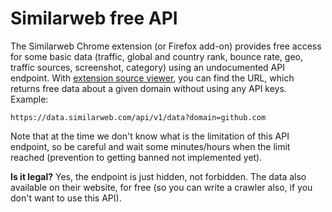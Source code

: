 # Similarweb free API

The Similarweb Chrome extension (or Firefox add-on) provides free access for some basic data (traffic, global and country rank, bounce rate, geo, traffic sources, screenshot, category) using an undocumented API endpoint. With [extension source viewer](https://addons.mozilla.org/hu/firefox/addon/crxviewer/), you can find the URL, which returns free data about a given domain without using any API keys. Example:

    https://data.similarweb.com/api/v1/data?domain=github.com
    
Note that at the time we don't know what is the limitation of this API endpoint, so be careful and wait some minutes/hours when the limit reached (prevention to getting banned not implemented yet).

**Is it legal?** Yes, the endpoint is just hidden, not forbidden.  The data also available on their website, for free (so you can write a crawler also, if you don't want to use this API).

